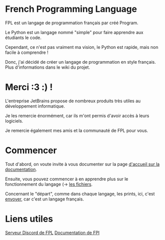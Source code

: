 # French Programming Language

FPL est un langage de programmation français par créé Program.

Le Python est un langage nommé "simple" pour faire apprendre aux étudiants le code.

Cependant, ce n'est pas vraiment ma vision, le Python est rapide, mais non facile à comprendre !

Donc, j'ai décidé de créer un langage de programmation en style français. Plus d'informations dans le wiki du projet.

# Merci :3 :) !

L'entreprise JetBrains propose de nombreux produits très utiles au développement informatique.

Je les remercie énormément, car ils m'ont permis d'avoir accès à leurs logiciels.

Je remercie également mes amis et la communauté de FPL pour vous.

# Commencer

Tout d'abord, on voute invite à vous documenter sur la page [d'accueil sur la documentation](https://program-4.gitbook.io/french-programming-language/).

Ensuite, vous pouvez commencer à en apprendre plus sur le fonctionnement du langage (-> [les fichiers](https://program-4.gitbook.io/french-programming-language/les-fichiers).

Concernant le "départ", comme dans chaque langage, les prints, ici, c'est [envoyer,](https://program-4.gitbook.io/french-programming-language/instructions/le-print) car c'est un langage français.

# Liens utiles

[Serveur Discord de FPL](https://discord.gg/CkFFgXuKwj)
[Documentation de FPl](https://program-4.gitbook.io/french-programming-language/)